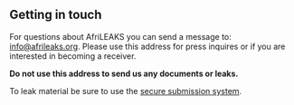 
## Getting in touch

For questions about AfriLEAKS you can send a message to: [info@afrileaks.org](mailto:info@afrileaks.org). Please use this address for press inquires or if you are interested in becoming a receiver.

**Do not use this address to send us any documents or leaks.**

To leak material be sure to use the [secure submission system](https://secure.afrileaks.org/).
